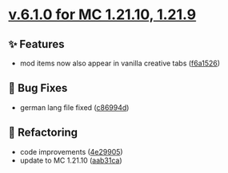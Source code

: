 # [v.6.1.0 for MC 1.21.10, 1.21.9](https://github.com/XxRexRaptorxX/RuneCraft/compare/v.6.1.0-dev1...v.6.1.0-dev7)

## ✨ Features

- mod items now also appear in vanilla creative tabs ([f6a1526](https://github.com/XxRexRaptorxX/RuneCraft/commit/f6a15262a7dec62f34f896ac4c8caecefdf9272d))

## 🔧 Bug Fixes

- german lang file fixed ([c86994d](https://github.com/XxRexRaptorxX/RuneCraft/commit/c86994df74ace5fc1d8036911351cd5c575c8c73))

## 🔨 Refactoring

- code improvements ([4e29905](https://github.com/XxRexRaptorxX/RuneCraft/commit/4e2990523b8c33bb7d17d710c663d6d42ae349ff))
- update to MC 1.21.10 ([aab31ca](https://github.com/XxRexRaptorxX/RuneCraft/commit/aab31cafd0ede08e4006fcc12d4b58556d883ec7))

